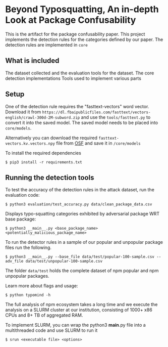 # Beyond Typosquatting, An in-depth Look at Package Confusability

This is the artifact for the package confusability paper. This project implements the detection rules for the categories defined by our paper. The detection rules are implemented in `core`


## What is included
The dataset collected and the evaluation tools for the dataset.
The core detection implementations
Tools used to implement various parts

## Setup
One of the detection rule requires the "fasttext-vectors" word vector. Download it from `https://dl.fbaipublicfiles.com/fasttext/vectors-english/crawl-300d-2M-subword.zip` and use the `tools/fasttext.py` to convert it into the saved model. The saved model needs to be placed into `core/models`. 

Alternatively you can download the required `fasttext-vectors.kv.vectors.npy` file from [OSF](https://osf.io/nfkts/?view_only=b56d63194ef84ce4ba85ec00ee57cd05) and save it in  `/core/models`

To install the required dependencies

```
$ pip3 install -r requirements.txt
```

## Running the detection tools

To test the accuracy of the detection rules in the attack dataset, run the evaluation code:

```
$ python3 evaluation/test_accuracy.py data/clean_package_data.csv
```

Displays typo-squatting categories exhibited by adversarial package WRT base package:

```
$ python3 __main__.py <base_package_name> <potentially_malicious_package_name>
```

To run the detector rules in a sample of our popular and unpopular package files run the following.

```
$ python3 __main__.py --base_file data/test/popular-100-sample.csv --adv_file data/test/unpopular-100-sample.csv
```

The folder `data/test` holds the complete dataset of npm popular and npm unpopular packages.

Learn more about flags and usage:
```
$ python typomind -h
```

The full analysis of npm ecosystem takes a long time and we execute the analysis on a SLURM cluster at our institution, consisting of 1000+ x86 CPUs and 8+ TB of aggregated RAM.

To implement SLURM, you can wrap the python3 __main__.py file into a multithreaded code and use SLURM to run it

```
$ srun <executable file> <options>
```